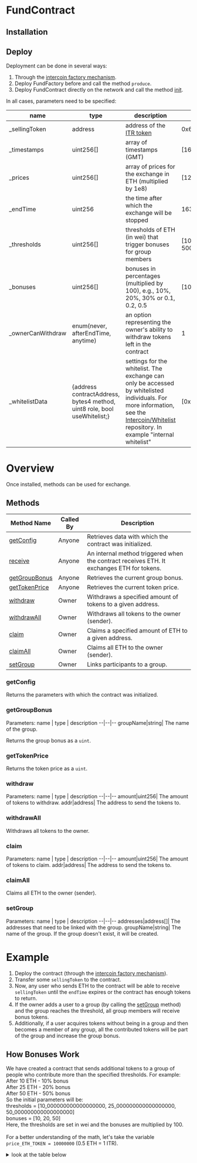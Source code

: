 # FundContract

## Installation

## Deploy
Deployment can be done in several ways:<br>
1. Through the [intercoin factory mechanism](https://github.com/Intercoin/IntercoinContract).
2. Deploy FundFactory before and call the method `produce`.
3. Deploy FundContract directly on the network and call the method [init](#init).

In all cases, parameters need to be specified:<br>

name | type | description | example
--|--|--|--
_sellingToken|address|address of the [ITR token](https://etherscan.io/token/0x6ef5febbd2a56fab23f18a69d3fb9f4e2a70440b) | 0x6Ef5febbD2A56FAb23f18a69d3fB9F4E2A70440B
_timestamps|uint256[] | array of timestamps (GMT) | [1609459200, 1614556800, 1619827200]
_prices|uint256[]| array of prices for the exchange in ETH (multiplied by 1e8) | [12000000, 15000000, 18000000]
_endTime|uint256| the time after which the exchange will be stopped | 1630454400
_thresholds|uint256[]| thresholds of ETH (in wei) that trigger bonuses for group members | [10000000000000000000, 25000000000000000000, 50000000000000000000]
_bonuses|uint256[]| bonuses in percentages (multiplied by 100), e.g., 10%, 20%, 30% or 0.1, 0.2, 0.5 | [10, 20, 50]
_ownerCanWithdraw|enum(never, afterEndTime, anytime)| an option representing the owner's ability to withdraw tokens left in the contract| 1
_whitelistData|{address contractAddress, bytes4 method, uint8 role, bool useWhitelist;}| settings for the whitelist. The exchange can only be accessed by whitelisted individuals. For more information, see the [Intercoin/Whitelist](https://github.com/Intercoin/Whitelist) repository. In example "internal whitelist"| [0x0000000000000000000000000000000000000000,0x95a8c58d,0x4,true]

# Overview
Once installed, methods can be used for exchange.

## Methods

| Method Name | Called By | Description |
|---|---|---|
| [getConfig](#getconfig) | Anyone | Retrieves data with which the contract was initialized. |
| [receive](#receive) | Anyone | An internal method triggered when the contract receives ETH. It exchanges ETH for tokens. |
| [getGroupBonus](#getgroupbonus) | Anyone | Retrieves the current group bonus. |
| [getTokenPrice](#gettokenprice) | Anyone | Retrieves the current token price. |
| [withdraw](#withdraw) | Owner | Withdraws a specified amount of tokens to a given address. |
| [withdrawAll](#withdrawall) | Owner | Withdraws all tokens to the owner (sender). |
| [claim](#claim) | Owner | Claims a specified amount of ETH to a given address. |
| [claimAll](#claimall) | Owner | Claims all ETH to the owner (sender). |
| [setGroup](#setgroup) | Owner | Links participants to a group. |

### getConfig

Returns the parameters with which the contract was initialized.

### getGroupBonus

Parameters:
name  | type | description
--|--|--
groupName|string| The name of the group.

Returns the group bonus as a `uint`.

### getTokenPrice

Returns the token price as a `uint`.

### withdraw

Parameters:
name  | type | description
--|--|--
amount|uint256| The amount of tokens to withdraw.
addr|address| The address to send the tokens to.

### withdrawAll

Withdraws all tokens to the owner.

### claim

Parameters:
name  | type | description
--|--|--
amount|uint256| The amount of tokens to claim.
addr|address| The address to send the tokens to.

### claimAll

Claims all ETH to the owner (sender).

### setGroup

Parameters:
name  | type | description
--|--|--
addresses|address[]| The addresses that need to be linked with the group.
groupName|string| The name of the group. If the group doesn't exist, it will be created.

# Example

1. Deploy the contract (through the [intercoin factory mechanism](https://github.com/Intercoin/IntercoinContract)).
2. Transfer some `sellingToken` to the contract.
3. Now, any user who sends ETH to the contract will be able to receive `sellingToken` until the `endTime` expires or the contract has enough tokens to return.
4. If the owner adds a user to a group (by calling the [setGroup](#setgroup) method) and the group reaches the threshold, all group members will receive bonus tokens.
5. Additionally, if a user acquires tokens without being in a group and then becomes a member of any group, all the contributed tokens will be part of the group and increase the group bonus.

## How Bonuses Work

We have created a contract that sends additional tokens to a group of people who contribute more than the specified thresholds. For example:<br>
After 10 ETH - 10% bonus<br>
After 25 ETH - 20% bonus<br>
After 50 ETH - 50% bonus<br>
So the initial parameters will be:<br>
thresholds = [10_000000000000000000, 25_000000000000000000, 50_000000000000000000]<br>
bonuses = [10, 20, 50]<br>
Here, the thresholds are set in wei and the bonuses are multiplied by 100.<br>
<br>
For a better understanding of the math, let's take the variable `price_ETH_TOKEN = 10000000` (0.5 ETH = 1 ITR).

<details>
<summary>look at the table below</summary>
<table>
<head>
<tr>
<td rowspan="2"></td>
<td rowspan="2">action</td>
<td rowspan="2">person</td>
<td colspan="2">total contributed,<br>ETH</td>
<td colspan="2">bonus tokens contributed,<br>ITR</td>
<td colspan="2">got by transaction,<br>ITR</td>
<td>Total balance,<br>ITR</td>
<td colspan="2">"BestGroup" Total,<br>ETH</td>
<td colspan="2">"BestGroup#2" Bonus,<br>%</td>
</tr>
<tr>
<td>old</td>
<td>new</td>
<td>old</td>
<td>new</td>
<td>main</td>
<td>bonus</td>
<td></td>
<td>Total,<br>ETH</td>
<td>Bonus,<br>%</td>
<td>Total,<br>ETH</td>
<td>Bonus,<br>%</td>
</tr>
</head>
<body>
<tr>
<td>1</td>	
<td colspan="9">
Setup the same group "BestGroup"(<a href="#setgroup">setGroup</a>) for Person#1,Person#2
</td>
<td>0.0</td>
<td>0.0</td>
<td>0.0</td>
<td>0.0</td>
</tr>
<tr>
<td rowspan="4">2</td>	
<td rowspan="4">Person#1 contributed $5,000</td>
<td>Person#1</td>
<td>0</td>
<td>5.0</td>
<td>0.0</td>
<td>0.0</td>
<td>10.0</td>
<td>0.0</td>	
<td>10.0</td>	
<td rowspan="4">5.0</td>
<td rowspan="4">0.0</td>
<td rowspan="4">0.0</td>
<td rowspan="4">0.0</td>
</tr>
<tr>
<td>Person#2</td>
<td>0.0</td>
<td>0.0</td>
<td>0.0</td>
<td>0.0</td>
<td>0.0</td>
<td>0.0</td>	
<td>0.0</td>
</tr>
<tr>
<td>Person#3</td>
<td>0.0</td>
<td>0.0</td>
<td>0.0</td>
<td>0.0</td>
<td>0.0</td>
<td>0.0</td>	
<td>0.0</td>
</tr>
<tr>
<td>Person#4</td>
<td>0.0</td>
<td>0.0</td>
<td>0.0</td>
<td>0.0</td>
<td>0.0</td>
<td>0.0</td>	
<td>0.0</td>
</tr>
<tr>
<td rowspan="4">3</td>	
<td rowspan="4">Person#1 contributed $7,000</td>
<td>Person#1</td>
<td>5.0</td>
<td>12.0</td>
<td>0.0</td>
<td>2.4</td>
<td>14.0</td>
<td>2.4</td>	
<td>26.4</td>	
<td rowspan="4">12.0</td>
<td rowspan="4">10.0</td>
<td rowspan="4">0.0</td>
<td rowspan="4">0.0</td>
</tr>
<tr>
<td>Person#2</td>
<td>0.0</td>
<td>0.0</td>
<td>0.0</td>
<td>0.0</td>
<td>0.0</td>
<td>0.0</td>	
<td>0.0</td>
</tr>
<tr>
<td>Person#3</td>
<td>0.0</td>
<td>0.0</td>
<td>0.0</td>
<td>0.0</td>
<td>0.0</td>
<td>0.0</td>	
<td>0.0</td>
</tr>
<tr>
<td>Person#4</td>
<td>0.0</td>
<td>0.0</td>
<td>0.0</td>
<td>0.0</td>
<td>0.0</td>
<td>0.0</td>	
<td>0.0</td>
</tr>
<tr>
<td rowspan="4">4</td>	
<td rowspan="4">Person#2 contributed 25 ETH</td>
<td>Person#1</td>
<td>12.0</td>
<td>12.0</td>
<td>2.4</td>
<td>4.8</td>
<td>0.0</td>	
<td>2.4</td>
<td>28.8</td>	
<td rowspan="4">37.0</td>
<td rowspan="4">20.0</td>
<td rowspan="4">0.0</td>
<td rowspan="4">0.0</td>
</tr>
<tr>
<td>Person#2</td>
<td>0.0</td>
<td>25.0</td>
<td>0.0</td>
<td>10.0</td>
<td>50.0</td>
<td>10.0</td>	
<td>60.0</td>
</tr>
<tr>
<td>Person#3</td>
<td>0.0</td>
<td>0.0</td>
<td>0.0</td>
<td>0.0</td>
<td>0.0</td>
<td>0.0</td>	
<td>0.0</td>
</tr>
<tr>
<td>Person#4</td>
<td>0.0</td>
<td>0.0</td>
<td>0.0</td>
<td>0.0</td>
<td>0.0</td>
<td>0.0</td>	
<td>0.0</td>
</tr>
<tr>
<td>5</td>	
<td colspan="9">
Setup the same group "BestGroup"(<a href="#setgroup">setGroup</a>) for Person#3
</td>
<td>37.0</td>
<td>20.0</td>
<td>0.0</td>
<td>0.0</td>
</tr>
<tr>
<td rowspan="4">6</td>	
<td rowspan="4">Person#3 contributed $25,000</td>
<td>Person#1</td>
<td>12.0</td>
<td>12.0</td>
<td>4.8</td>
<td>12.0</td>
<td>0.0</td>	
<td>7.2</td>
<td>36.0</td>	
<td rowspan="4">62.0</td>
<td rowspan="4">50.0</td>
<td rowspan="4">0.0</td>
<td rowspan="4">0.0</td>
</tr>
<tr>
<td>Person#2</td>
<td>25.0</td>
<td>25.0</td>
<td>10.0</td>
<td>25.0</td>
<td>0.0</td>
<td>15.0</td>	
<td>75.0</td>
</tr>
<tr>
<td>Person#3</td>
<td>0.0</td>
<td>25.0</td>
<td>0.0</td>
<td>25.0</td>
<td>50.0</td>
<td>25.0</td>	
<td>75.0</td>
</tr>
<tr>
<td>Person#4</td>
<td>0.0</td>
<td>0.0</td>
<td>0.0</td>
<td>0.0</td>
<td>0.0</td>
<td>0.0</td>	
<td>0.0</td>
</tr>
<tr>
<td rowspan="4">7</td>	
<td rowspan="4">Person#4 without any group  contributed 25 ETH </td>
<td>Person#1</td>
<td>12.0</td>
<td>12.0</td>
<td>4.8</td>
<td>12.0</td>
<td>0.0</td>	
<td>7.2</td>
<td>36.0</td>	
<td rowspan="4">62.0</td>
<td rowspan="4">50.0</td>
<td rowspan="4">0.0</td>
<td rowspan="4">0.0</td>
</tr>
<tr>
<td>Person#2</td>
<td>25.0</td>
<td>25.0</td>
<td>10.0</td>
<td>25.0</td>
<td>0.0</td>
<td>15.0</td>	
<td>75.0</td>
</tr>
<tr>
<td>Person#3</td>
<td>0.0</td>
<td>25.0</td>
<td>0.0</td>
<td>25.0</td>
<td>50.0</td>
<td>25.0</td>	
<td>75.0</td>
</tr>
<tr>
<td>Person#4</td>
<td>0.0</td>
<td>25.0</td>
<td>0.0</td>
<td>0.0</td>
<td>50.0</td>
<td>0.0</td>	
<td>50.0</td>
</tr>
<tr>
<td>8</td>	
<td colspan="9">
Setup the same group "BestGroup#2"(<a href="#setgroup">setGroup</a>) for Person#4
</td>
<td>62.0</td>
<td>50.0</td>
<td>25.0</td>
<td>20.0</td>
</tr>
<tr>
<td rowspan="4">10</td>	
<td rowspan="4">Finally </td>
<td>Person#1</td>
<td>12.0</td>
<td>12.0</td>
<td>4.8</td>
<td>12.0</td>
<td>0</td>	
<td>7.2</td>
<td>36.0</td>	
<td rowspan="4">62.0</td>
<td rowspan="4">50.0</td>
<td rowspan="4">25.0</td>
<td rowspan="4">20.0</td>
</tr>
<tr>
<td>Person#2</td>
<td>25.0</td>
<td>25.0</td>
<td>10.0</td>
<td>25.0</td>
<td>0.0</td>
<td>15.0</td>	
<td>75.0</td>
</tr>
<tr>
<td>Person#3</td>
<td>0.0</td>
<td>25.0</td>
<td>0.0</td>
<td>25.0</td>
<td>50.0</td>
<td>25.0</td>	
<td>75.0</td>
</tr>
<tr>
<td>Person#4</td>
<td>25.0</td>
<td>25.0</td>
<td>50.0</td>
<td>10.0</td>
<td>0.0</td>
<td>0.0</td>	
<td>60.0</td>
</tr>
</body>	
</table>

</details>

